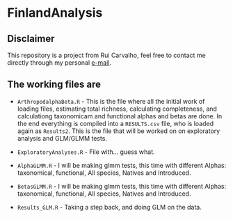 # FinlandAnalysis

## Disclaimer

This repository is a project from Rui Carvalho, feel free to contact me directly through my personal [e-mail](mailto:rui.m.carvalho@gmail.com).

## The working files are

* `ArthropodalphaBeta.R`  - This is the file where all the initial work of loading files, estimating total richness, calculating completeness, and calculationg taxonomicam and functional alphas and betas are done. In the end everything is compiled into a `RESULTS.csv` file, who is loaded again as `Results2`. This is the file that will be worked on on exploratory analysis and GLM/GLMM tests.

* `ExploratoryAnalyses.R` - File with... guess what. 

* `AlphaGLMM.R` -  I will be making glmm tests, this time with different Alphas: taxonomical, functional, All species, Natives and Introduced.

* `BetasGLMM.R` - I will be making glmm tests, this time with different Alphas: taxonomical, functional, All species, Natives and Introduced.

* `Results_GLM.R` - Taking a step back, and doing GLM on the data. 
